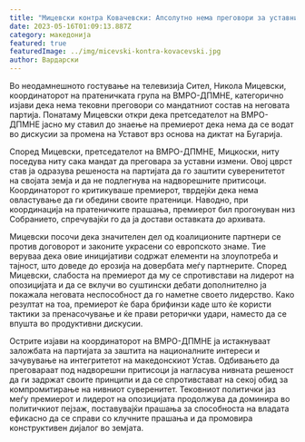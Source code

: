 ```yaml
---
title: "Мицевски контра Ковачевски: Апсолутно нема преговори за уставните измени!"
date: 2023-05-16T01:09:13.887Z
category: македонија
featured: true
featuredImage: ../img/micevski-kontra-kovacevski.jpg
author: Вардарски
---
```

Во неодамнешното гостување на телевизија Сител, Никола Мицевски, координаторот на пратеничката група на ВМРО-ДПМНЕ, категорично изјави дека нема тековни преговори со мандатниот состав на неговата партија. Понатаму Мицевски откри дека претседателот на ВМРО-ДПМНЕ јасно му ставил до знаење на премиерот дека нема да се водат во дискусии за промена на Уставот врз основа на диктат на Бугарија.

Според Мицевски, претседателот на ВМРО-ДПМНЕ, Мицкоски, ниту поседува ниту сака мандат да преговара за уставни измени. Овој цврст став ја одразува решеноста на партијата да го заштити суверенитетот на својата земја и да не подлегнува на надворешните притисоци. Координаторот го критикуваше премиерот, тврдејќи дека нема овластување да ги обедини своите пратеници. Наводно, при координација на пратеничките прашања, премиерот бил прогонуван низ Собранието, спречувајќи го да ја достави оставката до архивата.

Мицевски посочи дека значителен дел од коалиционите партнери се против договорот и законите украсени со европското знаме. Тие веруваа дека овие иницијативи содржат елементи на злоупотреба и тајност, што доведе до ерозија на довербата меѓу партнерите. Според Мицевски, слабоста на премиерот да му се спротивстави на лидерот на опозицијата и да се вклучи во суштински дебати дополнително ја покажала неговата неспособност да го наметне своето лидерство. Како резултат на тоа, премиерот ќе бара брифинзи каде што ќе користи тактики за пренасочување и ќе прави реторички удари, наместо да се впушта во продуктивни дискусии.

Острите изјави на координаторот на ВМРО-ДПМНЕ ја истакнуваат заложбата на партијата за заштита на националните интереси и зачувување на интегритетот на македонскиот Устав. Одбивањето да преговараат под надворешни притисоци ја нагласува нивната решеност да ги задржат своите принципи и да се спротивстават на секој обид за компромитирање на нивниот суверенитет. Тековниот политички јаз меѓу премиерот и лидерот на опозицијата продолжува да доминира во политичкиот пејзаж, поставувајќи прашања за способноста на владата ефикасно да се справи со клучните прашања и да промовира конструктивен дијалог во земјата.
